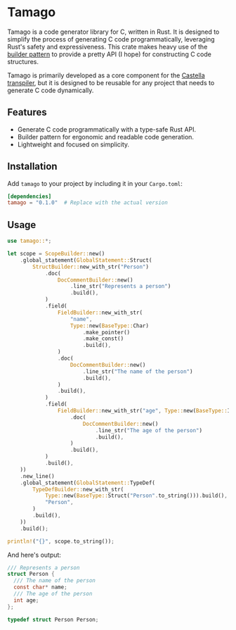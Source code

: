# Tamago

Tamago is a code generator library for C, written in Rust. It is designed to simplify the process of generating C code programmatically, leveraging Rust's safety and expressiveness. This crate makes heavy use of the [builder pattern](https://doc.rust-lang.org/book/ch17-03-oo-design-patterns.html#using-the-builder-pattern) to provide a pretty API (I hope) for constructing C code structures.

Tamago is primarily developed as a core component for the [Castella transpiler](https://github.com/bichanna/castella), but it is designed to be reusable for any project that needs to generate C code dynamically.

## Features

- Generate C code programmatically with a type-safe Rust API.
- Builder pattern for ergonomic and readable code generation.
- Lightweight and focused on simplicity.

## Installation

Add `tamago` to your project by including it in your `Cargo.toml`:

```toml
[dependencies]
tamago = "0.1.0"  # Replace with the actual version
```

## Usage
```rust
use tamago::*;

let scope = ScopeBuilder::new()
    .global_statement(GlobalStatement::Struct(
        StructBuilder::new_with_str("Person")
            .doc(
                DocCommentBuilder::new()
                    .line_str("Represents a person")
                    .build(),
            )
            .field(
                FieldBuilder::new_with_str(
                    "name",
                    Type::new(BaseType::Char)
                        .make_pointer()
                        .make_const()
                        .build(),
                )
                .doc(
                    DocCommentBuilder::new()
                        .line_str("The name of the person")
                        .build(),
                )
                .build(),
            )
            .field(
                FieldBuilder::new_with_str("age", Type::new(BaseType::Int).build())
                    .doc(
                        DocCommentBuilder::new()
                            .line_str("The age of the person")
                            .build(),
                    )
                    .build(),
            )
            .build(),
    ))
    .new_line()
    .global_statement(GlobalStatement::TypeDef(
        TypeDefBuilder::new_with_str(
            Type::new(BaseType::Struct("Person".to_string())).build(),
            "Person",
        )
        .build(),
    ))
    .build();

println!("{}", scope.to_string());
```
And here's output:
```c
/// Represents a person
struct Person {
  /// The name of the person
  const char* name;
  /// The age of the person
  int age;
};

typedef struct Person Person;
```
